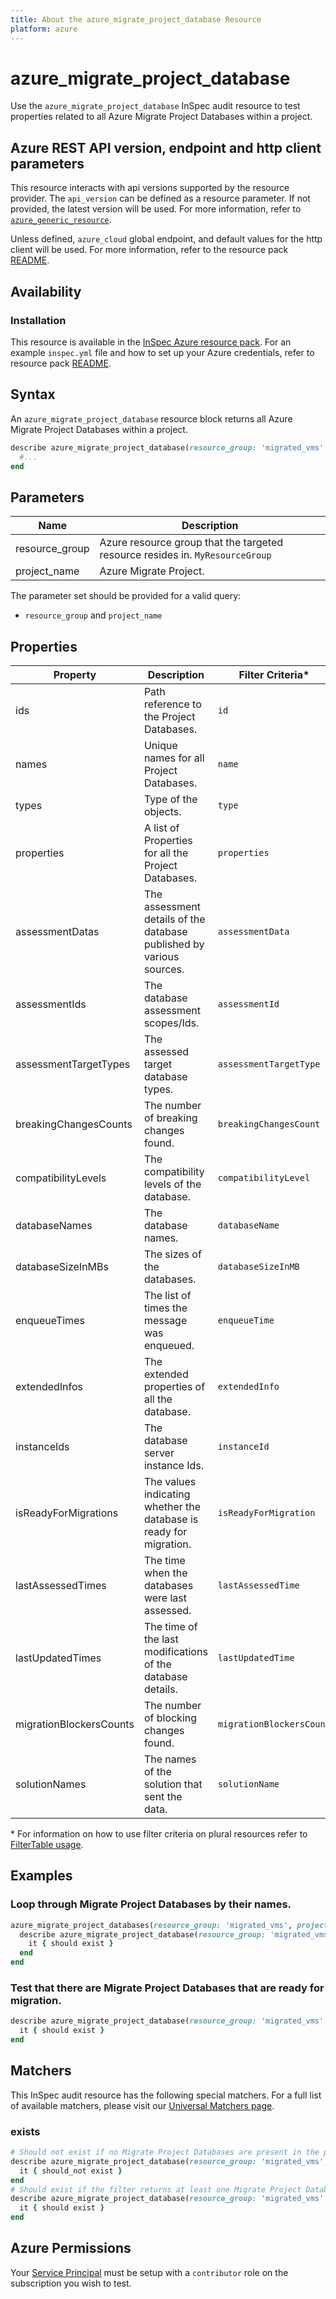 ```yaml
---
title: About the azure_migrate_project_database Resource
platform: azure
---
```


# azure_migrate_project_database

Use the `azure_migrate_project_database` InSpec audit resource to test properties related to all Azure Migrate Project Databases within a project.

## Azure REST API version, endpoint and http client parameters

This resource interacts with api versions supported by the resource provider.
The `api_version` can be defined as a resource parameter.
If not provided, the latest version will be used.
For more information, refer to [`azure_generic_resource`](azure_generic_resource.md).

Unless defined, `azure_cloud` global endpoint, and default values for the http client will be used.
For more information, refer to the resource pack [README](../../README.md).

## Availability

### Installation

This resource is available in the [InSpec Azure resource pack](https://github.com/inspec/inspec-azure).
For an example `inspec.yml` file and how to set up your Azure credentials, refer to resource pack [README](../../README.md#Service-Principal).

## Syntax

An `azure_migrate_project_database` resource block returns all Azure Migrate Project Databases within a project.

```ruby
describe azure_migrate_project_database(resource_group: 'migrated_vms', project_name: 'zoneA_migrate_DB_project') do
  #...
end
```

## Parameters
| Name           | Description                                                                      |
|----------------|----------------------------------------------------------------------------------|
| resource_group | Azure resource group that the targeted resource resides in. `MyResourceGroup`    |
| project_name   | Azure Migrate Project.                                                |

The parameter set should be provided for a valid query:
- `resource_group` and `project_name`

## Properties

|Property                        | Description                                                            | Filter Criteria<superscript>*</superscript> |
|--------------------------------|------------------------------------------------------------------------|------------------|
| ids                            | Path reference to the Project Databases.                               | `id`             |
| names                          | Unique names for all Project Databases.                                | `name`           |
| types                          | Type of the objects.                                                   | `type`           |
| properties                     | A list of Properties for all the Project Databases.                    | `properties`     |
| assessmentDatas                | The assessment details of the database published by various sources.   | `assessmentData` |
| assessmentIds                  | The database assessment scopes/Ids.                                    | `assessmentId`   |
| assessmentTargetTypes          | The assessed target database types.                                    | `assessmentTargetType` |
| breakingChangesCounts          | The number of breaking changes found.                                  | `breakingChangesCount` |
| compatibilityLevels            | The compatibility levels of the database.                              | `compatibilityLevel`   |
| databaseNames                  | The database names.                                                    | `databaseName`   |
| databaseSizeInMBs              | The sizes of the databases.                                            | `databaseSizeInMB`|
| enqueueTimes                   | The list of times the message was enqueued.                            | `enqueueTime`    |
| extendedInfos                  | The extended properties of all the database.                           | `extendedInfo`   |
| instanceIds                    | The database server instance Ids.                                      | `instanceId`     |
| isReadyForMigrations           | The values indicating whether the database is ready for migration.     | `isReadyForMigration` |
| lastAssessedTimes              | The time when the databases were last assessed.                        | `lastAssessedTime`|
| lastUpdatedTimes               | The time of the last modifications of the database details.            | `lastUpdatedTime`|
| migrationBlockersCounts        | The number of blocking changes found.                                  | `migrationBlockersCount` |
| solutionNames                  | The names of the solution that sent the data.                          | `solutionName`   |

<superscript>*</superscript> For information on how to use filter criteria on plural resources refer to [FilterTable usage](https://github.com/inspec/inspec/blob/master/dev-docs/filtertable-usage.md).

## Examples

### Loop through Migrate Project Databases by their names.

```ruby
azure_migrate_project_databases(resource_group: 'migrated_vms', project_name: 'zoneA_migrate_DB_project').names.each do |name|
  describe azure_migrate_project_database(resource_group: 'migrated_vms', project_name: 'zoneA_migrate_DB_project', name: name) do
    it { should exist }
  end
end
```
### Test that there are Migrate Project Databases that are ready for migration.

```ruby
describe azure_migrate_project_database(resource_group: 'migrated_vms', project_name: 'zoneA_migrate_DB_project').where{ isReadyForMigration.include?(true) } do
  it { should exist }
end
```

## Matchers

This InSpec audit resource has the following special matchers. For a full list of available matchers, please visit our [Universal Matchers page](https://www.inspec.io/docs/reference/matchers/).

### exists

```ruby
# Should not exist if no Migrate Project Databases are present in the project and in the resource group
describe azure_migrate_project_database(resource_group: 'migrated_vms', project_name: 'zoneA_migrate_DB_project') do
  it { should_not exist }
end
# Should exist if the filter returns at least one Migrate Project Databases in the project and in the resource group
describe azure_migrate_project_database(resource_group: 'migrated_vms', project_name: 'zoneA_migrate_DB_project') do
  it { should exist }
end
```
## Azure Permissions

Your [Service Principal](https://docs.microsoft.com/en-us/azure/azure-resource-manager/resource-group-create-service-principal-portal) must be setup with a `contributor` role on the subscription you wish to test.